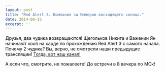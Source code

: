 ```yaml
---
layout: post
title: "Red Alert 3. Компания за Империю восходящего солнца."
date: 2014-06-15
excerpt: ''
---
```


<p style="color: #000000;">Друзья, два чудика возвращаются! Щегольков Никита и Важенин Ян начинают кооп на харде по прохождению Red Alert 3 с самого начала. Почему 2 чудика? Вы, верно, не смотрели наши предыдущие трансляции! <a href="http://www.youtube.com/user/Mousecach">Тогда, вот наш канал!</a></p>
<p style="color: #000000;">А если что, смотрите, не пожалеете! До встречи в 8 вечера по МСк!</p>